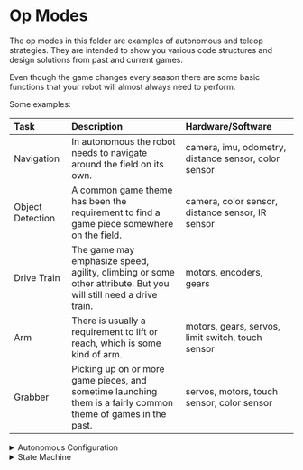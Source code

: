 # Op Modes

The op modes in this folder are examples of autonomous and teleop
strategies. They are intended to show you various code structures and
design solutions from past and current games.

Even though the game changes every season there are some basic functions
that your robot will almost always need to perform.

Some examples:

| Task             | Description                                                                                                     | Hardware/Software                                    |
|:-----------------|:----------------------------------------------------------------------------------------------------------------|:-----------------------------------------------------|
| Navigation       | In autonomous the robot needs to navigate around the field on its own.                                          | camera, imu, odometry, distance sensor, color sensor |
| Object Detection | A common game theme has been the requirement to find a game piece somewhere on the field.                       | camera, color sensor, distance sensor, IR sensor     |
| Drive Train      | The game may emphasize speed, agility, climbing or some other attribute. But you will still need a drive train. | motors, encoders, gears                              |
| Arm              | There is usually a requirement to lift or reach, which is some kind of arm.                                     | motors, gears, servos, limit switch, touch sensor    |
| Grabber          | Picking up on or more game pieces, and sometime launching them is a fairly common theme of games in the past.   | servos, motors, touch sensor, color sensor           |

<details><summary>Autonomous Configuration</summary>

## Autonomous Configuration

This class is designed to provide a way for teams to configure
autonomous op modes to perform tasks differently based on information
that is learned just before starting a match in competition.

### Some examples

- Change your navigation path based on your alliance color.
- Select the starting location of you robot.
- Select which tasks your robot will perform in the autonomous session.
- Select the parking location at the end of autonomous.
- Define any delay before starting autonomous.

This *AutonomousConfiguration* class can be modified to meet the
requirements of your team and robot, and of course for next season's
game.

The "quick-and-dirty" way to manage these options is to create a bunch
of different autonomous op modes using "creative" names to identify
their capabilities. With the 6 configuration options in this sample
class you would need at least **64** different op modes to cover all possible options.

**2 big problems with that strategy**:

1. Can the driver reliably pick the correct opmode from the list on the
   phone in a dark gym with hundreds of cheering fans and extremely loud
   music blasting from the PA system?
2. When you make a change in your code can you be sure not to make a
   mistake when adding the change to all of the autonomous opmodes?

### Code

- AutonomousConfiguration.java - This is the configuration class. Add
  this to your team code folder and change it to meet your requirements.
- AutonomousOptions.java - This class holds all of your options for the current game. It would change for new games each year.
- ReadWriteAutoOptions.java - This class reads and writes the AutonomousOptions object to a file on the control hub. It can then be used by other op modes, including teleop.
- RHSConfigMenu.java - This is a sample op mode that uses
  AutonomousConfiguration.

</details>

<details><summary>State Machine</summary>

## State Machine

*State machine*, *finite state machine*, *finite automation* all end up
at *state machine* in
[WikiPedia](https://en.wikipedia.org/wiki/Finite-state_machine). Take a
look for a formal description of state machine. And of couurse
[gmZero](https://gm0.org/en/latest/docs/software/finite-state-machines.html)
has a section on state machines.

In FTC robot code, a state machines can help to organize and make it
easier to enhance and update your op modes.

### Code

***Note: The code here is due for an update. Check back soon. (March 28,
2022)***

- RHSAutoStateMachineGyro.java - This is an autonomous op mode that uses a
state machine as well as some other useful coding strategies.

#### Autonomous

This state diagram goes with the op mode.

```mermaid
stateDiagram-v2
  [*] --> Initial
  state if_state <<choice>>
  Initial --> if_state
  if_state --> Park_In_Warehouse
  if_state --> Park_In_Storage
  Park_In_Warehouse --> Deliver_Duck
  Park_In_Storage --> Deliver_Duck
  Deliver_Duck --> Deliver_Freight
  state if_state2 <<choice>>
  Deliver_Freight --> if_state2
  if_state2 --> More_Freight
  if_state2 --> Stop
  More_Freight --> Stop
  Stop --> [*]
  